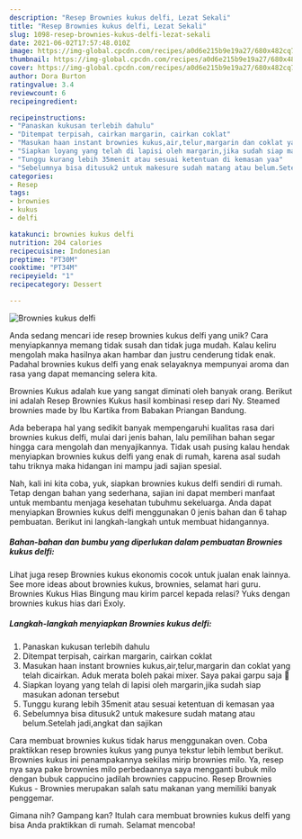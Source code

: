 ```yaml
---
description: "Resep Brownies kukus delfi, Lezat Sekali"
title: "Resep Brownies kukus delfi, Lezat Sekali"
slug: 1098-resep-brownies-kukus-delfi-lezat-sekali
date: 2021-06-02T17:57:48.010Z
image: https://img-global.cpcdn.com/recipes/a0d6e215b9e19a27/680x482cq70/brownies-kukus-delfi-foto-resep-utama.jpg
thumbnail: https://img-global.cpcdn.com/recipes/a0d6e215b9e19a27/680x482cq70/brownies-kukus-delfi-foto-resep-utama.jpg
cover: https://img-global.cpcdn.com/recipes/a0d6e215b9e19a27/680x482cq70/brownies-kukus-delfi-foto-resep-utama.jpg
author: Dora Burton
ratingvalue: 3.4
reviewcount: 6
recipeingredient:

recipeinstructions:
- "Panaskan kukusan terlebih dahulu"
- "Ditempat terpisah, cairkan margarin, cairkan coklat"
- "Masukan haan instant brownies kukus,air,telur,margarin dan coklat yang telah dicairkan. Aduk merata boleh pakai mixer. Saya pakai garpu saja 🤪"
- "Siapkan loyang yang telah di lapisi oleh margarin,jika sudah siap masukan adonan tersebut"
- "Tunggu kurang lebih 35menit atau sesuai ketentuan di kemasan yaa"
- "Sebelumnya bisa ditusuk2 untuk makesure sudah matang atau belum.Setelah jadi,angkat dan sajikan"
categories:
- Resep
tags:
- brownies
- kukus
- delfi

katakunci: brownies kukus delfi 
nutrition: 204 calories
recipecuisine: Indonesian
preptime: "PT30M"
cooktime: "PT34M"
recipeyield: "1"
recipecategory: Dessert

---
```



![Brownies kukus delfi](https://img-global.cpcdn.com/recipes/a0d6e215b9e19a27/680x482cq70/brownies-kukus-delfi-foto-resep-utama.jpg)

Anda sedang mencari ide resep brownies kukus delfi yang unik? Cara menyiapkannya memang tidak susah dan tidak juga mudah. Kalau keliru mengolah maka hasilnya akan hambar dan justru cenderung tidak enak. Padahal brownies kukus delfi yang enak selayaknya mempunyai aroma dan rasa yang dapat memancing selera kita.

Brownies Kukus adalah kue yang sangat diminati oleh banyak orang. Berikut ini adalah Resep Brownies Kukus hasil kombinasi resep dari Ny. Steamed brownies made by Ibu Kartika from Babakan Priangan Bandung.

Ada beberapa hal yang sedikit banyak mempengaruhi kualitas rasa dari brownies kukus delfi, mulai dari jenis bahan, lalu pemilihan bahan segar hingga cara mengolah dan menyajikannya. Tidak usah pusing kalau hendak menyiapkan brownies kukus delfi yang enak di rumah, karena asal sudah tahu triknya maka hidangan ini mampu jadi sajian spesial.


Nah, kali ini kita coba, yuk, siapkan brownies kukus delfi sendiri di rumah. Tetap dengan bahan yang sederhana, sajian ini dapat memberi manfaat untuk membantu menjaga kesehatan tubuhmu sekeluarga. Anda dapat menyiapkan Brownies kukus delfi menggunakan 0 jenis bahan dan 6 tahap pembuatan. Berikut ini langkah-langkah untuk membuat hidangannya.

<!--inarticleads1-->

##### Bahan-bahan dan bumbu yang diperlukan dalam pembuatan Brownies kukus delfi:



Lihat juga resep Brownies kukus ekonomis cocok untuk jualan enak lainnya. See more ideas about brownies kukus, brownies, selamat hari guru. Brownies Kukus Hias Bingung mau kirim parcel kepada relasi? Yuks dengan brownies kukus hias dari Exoly. 

<!--inarticleads2-->

##### Langkah-langkah menyiapkan Brownies kukus delfi:

1. Panaskan kukusan terlebih dahulu
1. Ditempat terpisah, cairkan margarin, cairkan coklat
1. Masukan haan instant brownies kukus,air,telur,margarin dan coklat yang telah dicairkan. Aduk merata boleh pakai mixer. Saya pakai garpu saja 🤪
1. Siapkan loyang yang telah di lapisi oleh margarin,jika sudah siap masukan adonan tersebut
1. Tunggu kurang lebih 35menit atau sesuai ketentuan di kemasan yaa
1. Sebelumnya bisa ditusuk2 untuk makesure sudah matang atau belum.Setelah jadi,angkat dan sajikan


Cara membuat brownies kukus tidak harus menggunakan oven. Coba praktikkan resep brownies kukus yang punya tekstur lebih lembut berikut. Brownies kukus ini penampakannya sekilas mirip brownies milo. Ya, resep nya saya pake brownies milo perbedaannya saya mengganti bubuk milo dengan bubuk cappucino jadilah brownies cappucino. Resep Brownies Kukus - Brownies merupakan salah satu makanan yang memiliki banyak penggemar. 

Gimana nih? Gampang kan? Itulah cara membuat brownies kukus delfi yang bisa Anda praktikkan di rumah. Selamat mencoba!
